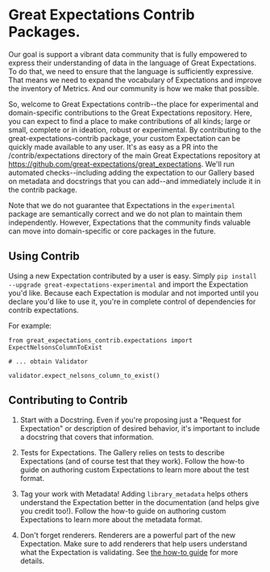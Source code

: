 # Great Expectations Contrib Packages.


Our goal is support a vibrant data community that is fully empowered to express their understanding of data in the language of Great Expectations. To do that, we need to ensure that the language is sufficiently expressive. That means we need to expand the vocabulary of Expectations and improve the inventory of Metrics. And our community is how we make that possible.

So, welcome to Great Expectations contrib--the place for experimental and domain-specific contributions to the Great Expectations repository. Here, you can expect to find a place to make contributions of all kinds; large or small, complete or in ideation, robust or experimental. By contributing to the great-expectations-contrib package, your custom Expectation can be quickly made available to any user. It's as easy as a PR into the /contrib/expectations directory of the main Great Expectations repository at https://github.com/great-expectations/great_expectations.  We'll run automated checks--including adding the expectation to our Gallery based on metadata and docstrings that you can add--and immediately include it in the contrib package.

Note that we do not guarantee that Expectations in the `experimental` package are semantically correct and we do not plan to maintain them independently. However, Expectations that the community finds valuable can move into domain-specific or core packages in the future.

## Using Contrib

Using a new Expectation contributed by a user is easy. Simply `pip install --upgrade great-expectations-experimental` and import the Expectation you'd like. Because each Expectation is modular and not imported until you declare you'd like to use it, you're in complete control of dependencies for contrib expectations.

For example:

```
from great_expectations_contrib.expectations import ExpectNelsonsColumnToExist

# ... obtain Validator

validator.expect_nelsons_column_to_exist()
```


## Contributing to Contrib

1. Start with a Docstring. Even if you're proposing just a "Request for Expectation" or description of desired behavior, it's important to include a docstring that covers that information.

2. Tests for Expectations. The Gallery relies on tests to describe Expectations (and of course test that they work). Follow the how-to guide on authoring custom Expectations to learn more about the test format.

3. Tag your work with Metadata! Adding `library_metadata` helps others understand the Expectation better in the documentation (and helps give you credit too!). Follow the how-to guide on authoring custom Expectations to learn more about the metadata format.

4. Don't forget renderers. Renderers are a powerful part of the new Expectation. Make sure to add renderers that help users understand what the Expectation is validating. See [the how-to guide](https://docs.greatexpectations.io/docs/guides/expectations/advanced/how_to_create_renderers_for_custom_expectations) for more details.
